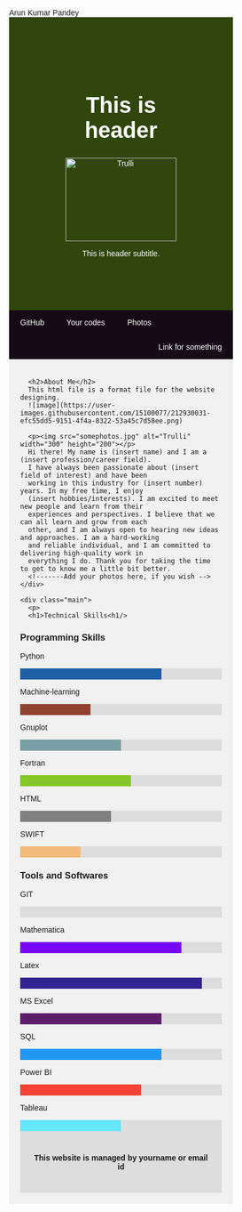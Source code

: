 <!------Here html page starts  ------->
<!DOCTYPE html>
<html lang="en">


<!-------------------------Header starts here -------------------------------->
<head>
<title>About me</title>
<subtitle>Arun Kumar Pandey</subtitle>

<meta charset="UTF-8">
<meta name="viewport" content="width=device-width, initial-scale=1">
  
<style>

* {box-sizing: border-box}

.container {
  width: 100%;
  background-color: #ddd;
}

.skills {
  text-align: right;
  padding-top: 10px;
  padding-bottom: 10px;
  color: white;
}

.python {width: 70%; background-color: #1e60a6;}
.machine {width: 35%; background-color: #904231;}
.gnuplot  {width: 50%; background-color: #7A9EA5;}
.html {width: 45%; background-color: #808080;}
.fortran {width: 55%; background-color:  #86C729;}
.swift {width: 30%; background-color: #F2BA7B;}

  
/* Style the body */
body {
  font-family: Arial, Helvetica, sans-serif;
  margin: 0;
}


/* Header/logo Title */
.header {
  padding: 80px;
  text-align: center;
  background: #30460c;
  color: white;
}


/* Increase the font size of the heading */
.header h1 {
  font-size: 40px;
}

/* Style the top navigation bar */
.navbar {
  overflow: hidden;
  background-color: rgb(21, 10, 22);
}

/* Style the navigation bar links */
.navbar a {
  float: left;
  display: block;
  color: white;
  text-align: center;
  padding: 14px 20px;
  text-decoration: none;
}

/* Right-aligned links */
.navbar a.right {
  float: right;
}

/* Change color on hover */
.navbar a:hover {
  background-color: #ddd;
  color: black;
}

/* Column container */
.row {  
  display: -ms-flexbox; /* IE10 */
  display: flex;
  -ms-flex-wrap: wrap; /* IE10 */
  flex-wrap: wrap;
}

/* Create two unequal columns that sits next to each other */
/* Sidebar/left column */
.side {
  -ms-flex: 30%; /* IE10 */
  flex: 30%;
  background-color: #f1f1f1;
  padding: 20px;
}

/* Main column */
.main {   
  -ms-flex: 70%; /* IE10 */
  flex: 70%;
  background-color: white;
  padding: 20px;
}

/* Fake image, just for this example */
.fakeimg {
  background-color: #aaa;
  width: 100%;
  padding: 20px;
}

/* Footer */
.footer {
  padding: 20px;
  text-align: center;
  background: #ddd;
}

/* Responsive layout - when the screen is less than 700px wide, make the two columns stack on top of each other instead of next to each other */
@media screen and (max-width: 700px) {
  .row {   
    flex-direction: column;
  }
}

/* Responsive layout - when the screen is less than 400px wide, make the navigation links stack on top of each other instead of next to each other */
@media screen and (max-width: 400px) {
  .navbar a {
    float: none;
    width: 100%;
  }
}
</style>
</head>
<!---------------------- Header eds here --------------------------------------->


<!------Here main body starts  ------->
<body>
<div class="header">
    <h1>This is header</h1>
    <img src="yourimage.png" alt="Trulli" width="200" height="150"> 
      <!---src - Specifies the path to the image
      alt - Specifies an alternate text for the image-->
    <p>This is header subtitle.</p>
  </div>

  <div class= “header-image”>
  </div>

  <div class="navbar">
    <a href="https://github.com/arunsinp">GitHub</a>
    <a href="#">Your codes</a>
    <a href="#">Photos</a>
    <a href="#" class="right">Link for something</a>
  </div>
  
  <div class="row">
    <div class="side">

      <h2>About Me</h2>
      This html file is a format file for the website designing.
      ![image](https://user-images.githubusercontent.com/15100077/212930031-efc55dd5-9151-4f4a-8322-53a45c7d58ee.png)
      
      <p><img src="somephotos.jpg" alt="Trulli" width="300" height="200"></p>
      Hi there! My name is (insert name) and I am a (insert profession/career field). 
      I have always been passionate about (insert field of interest) and have been 
      working in this industry for (insert number) years. In my free time, I enjoy 
      (insert hobbies/interests). I am excited to meet new people and learn from their
      experiences and perspectives. I believe that we can all learn and grow from each 
      other, and I am always open to hearing new ideas and approaches. I am a hard-working
      and reliable individual, and I am committed to delivering high-quality work in 
      everything I do. Thank you for taking the time to get to know me a little bit better.
      <!-------Add your photos here, if you wish -->
    </div>

    <div class="main">
      <p>
      <h1>Technical Skills<h1/>

<h3>Programming Skills</h3>

<p>Python</p>
<div class="container">
  <div class="skills python"></div>
</div>

<p>Machine-learning</p>
<div class="container">
  <div class="skills machine"></div>
</div>

<p>Gnuplot</p>
<div class="container">
  <div class="skills gnuplot"></div>
</div>

<p>Fortran</p>
<div class="container">
  <div class="skills fortran"></div>
</div>

<p>HTML</p>
<div class="container">
  <div class="skills html"></div>
</div>

<p>SWIFT</p>
<div class="container">
  <div class="skills swift"></div>
</div>

 <meta name="viewport" content="width=device-width, initial-scale=1">
<style>
* {box-sizing: border-box}

.container {
  width: 100%;
  background-color: #ddd;
}

.skills {
  text-align: right;
  padding-top: 10px;
  padding-bottom: 10px;
  color: white;
}

.GIT {width: 65%; background-color: #0909F8;}
.mathematica  {width: 80%; background-color: #7707f7;}
.excel {width: 70%; background-color: #5C1E69;}
.SQL {width: 70%; background-color: #2196F3;}
.Powerbi {width: 60%; background-color: #f44336;}
.tableau  {width: 50%; background-color:#66E6FF;}
.latex  {width: 90%; background-color: #332390;}
</style>
</head>
<body>

<h3>Tools and Softwares </h3>

<p>GIT</p>
<div class="container">
  <div class="skills GIT"></div>
</div>

<p>Mathematica</p>
<div class="container">
  <div class="skills Mathematica"></div>
</div>

<p>Latex</p>
<div class="container">
  <div class="skills latex"></div>
</div>

<p>MS Excel</p>
<div class="container">
  <div class="skills excel"></div>
</div>

<p>SQL</p>
<div class="container">
  <div class="skills SQL"></div>
</div>

<p>Power BI</p>
<div class="container">
  <div class="skills Powerbi"></div>
</div>

<p>Tableau</p>
<div class="container">
  <div class="skills tableau"></div>
</div>

  
  <div class="footer">
    <h4>This website is managed by yourname or email id</h4>
  </div>
<!------Here main body ends  ------->
</body>
<!---------------------------Here html page ends ---------------------------------->
